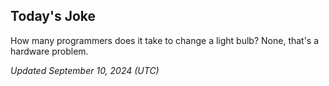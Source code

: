 ## Today's Joke
How many programmers does it take to change a light bulb? None, that's a hardware problem.

*Updated September 10, 2024 (UTC)*
